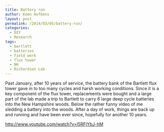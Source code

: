 ```yaml
---
title: Battery run
author: Koen Hufkens
layout: post
permalink: /2014/03/05/battery-run/
categories:
  - DIY
  - Research
tags:
  - bartlett
  - batteries
  - field work
  - flux tower
  - NH
  - Richardson Lab
---
```

Past January, after 10 years of service, the battery bank of the Bartlett flux tower gave in to too many cycles and harsh working conditions. Since it is a key component of the flux tower, replacements were bought and a large part of the lab made a trip to Bartlett to carry 6 large deep cycle batteries into the New Hampshire woods. Below the rather funny video of me sledding a battery into the woods. After a day of work, things are back up and running and have been ever since, hopefully for another 10 years.

http://www.youtube.com/watch?v=l5RFjYbJ-hM

&nbsp;